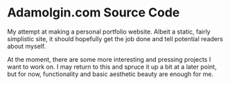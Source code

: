 Adamolgin.com Source Code
=========================

My attempt at making a personal portfolio website. Albeit a static, fairly simplistic site, it should hopefully get the job done and tell potential readers about myself.

At the moment, there are some more interesting and pressing projects I want to work on. I may return to this and spruce it up a bit at a later point, but for now, functionality and basic aesthetic beauty are enough for me.